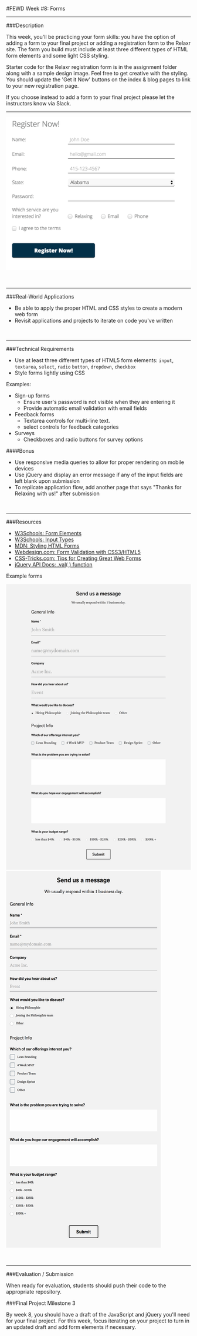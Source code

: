 #FEWD Week #8: Forms

---


###Description 

This week, you'll be practicing your form skills: you have the option of adding a form to your final project or adding a registration form to the Relaxr site. The form you build must include at least three different types of HTML form elements and some light CSS styling.

Starter code for the Relaxr registration form is in the assignment folder along with a sample design image. Feel free to get creative with the styling. You should update the 'Get it Now' buttons on the index & blog pages to link to your new registration page.

If you choose instead to add a form to your final project please let the instructors know via Slack.

---

![Relaxr](starter_code/images/relaxr-contact.png)

<br>

---


###Real-World Applications

- Be able to apply the proper HTML and CSS styles to create a modern web form
- Revisit applications and projects to iterate on code you've written 

<br>

---

###Technical Requirements 

- Use at least three different types of HTML5 form elements: ```input```, ```textarea```, ```select```, ```radio``` ```button```, ```dropdown```, ```checkbox```
- Style forms lightly using CSS

Examples:

* Sign-up forms
    * Ensure user's password is not visible when they are entering it
    * Provide automatic email validation with email fields
* Feedback forms
    * Textarea controls for multi-line text.
    * select controls for feedback categories
* Surveys
    * Checkboxes and radio buttons for survey options

####Bonus

- Use responsive media queries to allow for proper rendering on mobile devices 
- Use jQuery and display an error message if any of the input fields are left blank upon submission 
- To replicate application flow, add another page that says "Thanks for Relaxing with us!" after submission

<br>

---

###Resources

- [W3Schools: Form Elements](http://www.w3schools.com/html/html_form_elements.asp)
- [W3Schools: Input Types](http://www.w3schools.com/html/html_form_input_types.asp)
- [MDN: Styling HTML Forms](https://developer.mozilla.org/en-US/docs/Web/Guide/HTML/Forms/Styling_HTML_forms)
- [Webdesign.com: Form Validation with CSS3/HTML5](http://webdesign.tutsplus.com/tutorials/bring-your-forms-up-to-date-with-css3-and-html5-validation--webdesign-4738)
- [CSS-Tricks.com: Tips for Creating Great Web Forms](http://css-tricks.com/tips-for-creating-great-web-forms/)
- [jQuery API Docs: .val( ) function](http://api.jquery.com/val/)

Example forms

![Example Contact Form - Web](starter_code/images/contact-web.png)
![Example Contact Form - Mobile](starter_code/images/contact-mobile.png)

<br>

---

###Evaluation / Submission


When ready for evaluation, students should push their code to the appropriate repository. 


###Final Project Milestone 3

By week 8, you should have a draft of the JavaScript and jQuery you'll need for your final project.  For this week, focus iterating on your project to turn in an updated draft and add form elements if necessary. 